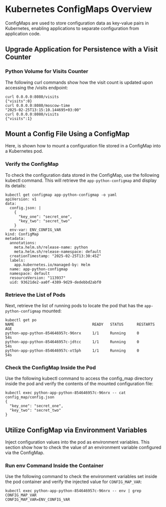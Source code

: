 # Kubernetes ConfigMaps Overview

ConfigMaps are used to store configuration data as key-value pairs in Kubernetes, enabling applications to separate configuration from application code.

## Upgrade Application for Persistence with a Visit Counter

### Python Volume for Visits Counter

The following curl commands show how the visit count is updated upon accessing the /visits endpoint:

```shell
curl 0.0.0.0:8080/visits
{"visits":0}                                                                                                                                                          
curl 0.0.0.0:8080/moscow-time 
"2025-02-25T13:15:10.144695+03:00"                                                                                                                                    
curl 0.0.0.0:8080/visits     
{"visits":1} 
```

## Mount a Config File Using a ConfigMap

Here, is shown how to mount a configuration file stored in a ConfigMap into a Kubernetes pod.

### Verify the ConfigMap

To check the configuration data stored in the ConfigMap, use the following kubectl command. This will retrieve the `app-python-configmap` and display its details:

```shell
kubectl get configmap app-python-configmap -o yaml
apiVersion: v1
data:
  config.json: |
    {
      "key_one": "secret_one",
      "key_two": "secret_two"
    }
  env-var: ENV_CONFIG_VAR
kind: ConfigMap
metadata:
  annotations:
    meta.helm.sh/release-name: python
    meta.helm.sh/release-namespace: default
  creationTimestamp: "2025-02-25T13:30:45Z"
  labels:
    app.kubernetes.io/managed-by: Helm
  name: app-python-configmap
  namespace: default
  resourceVersion: "113937"
  uid: 93621de2-aa0f-4389-9d29-dedebbd2abf0
```

### Retrieve the List of Pods

Next, retrieve the list of running pods to locate the pod that has the `app-python-configmap` mounted:

```shell
kubectl get po                                     
NAME                                   READY   STATUS      RESTARTS        AGE
python-app-python-854646957c-96nrx     1/1     Running     0               54s
python-app-python-854646957c-jdtcc     1/1     Running     0               54s
python-app-python-854646957c-xt5ph     1/1     Running     0               54s

```

### Check the ConfigMap Inside the Pod

Use the following kubectl command to access the config_map directory inside the pod and verify the contents of the mounted configuration file:

```shell
kubectl exec python-app-python-854646957c-96nrx -- cat config_map/config.json
{
  "key_one": "secret_one",
  "key_two": "secret_two"
}
```

## Utilize ConfigMap via Environment Variables

Inject configuration values into the pod as environment variables. This section show how to check the value of an environment variable configured via the ConfigMap.

### Run env Command Inside the Container

Use the following command to check the environment variables set inside the pod container and verify the injected value for `CONFIG_MAP_VAR`:

```shell
kubectl exec python-app-python-854646957c-96nrx -- env | grep CONFIG_MAP_VAR
CONFIG_MAP_VAR=ENV_CONFIG_VAR
```
